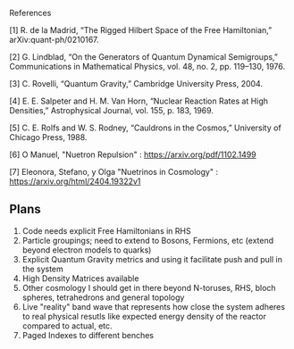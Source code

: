 References

[1] R. de la Madrid, “The Rigged Hilbert Space of the Free Hamiltonian,” arXiv:quant-ph/0210167.

[2] G. Lindblad, “On the Generators of Quantum Dynamical Semigroups,” Communications in Mathematical Physics, vol. 48, no. 2, pp. 119–130, 1976.

[3] C. Rovelli, “Quantum Gravity,” Cambridge University Press, 2004.

[4] E. E. Salpeter and H. M. Van Horn, “Nuclear Reaction Rates at High Densities,” Astrophysical Journal, vol. 155, p. 183, 1969.

[5] C. E. Rolfs and W. S. Rodney, “Cauldrons in the Cosmos,” University of Chicago Press, 1988.

[6] O Manuel, "Nuetron Repulsion" : https://arxiv.org/pdf/1102.1499

[7] Eleonora, Stefano, y Olga "Nuetrinos in Cosmology" : https://arxiv.org/html/2404.19322v1


## Plans
1. Code needs explicit Free Hamiltonians in RHS
2. Particle groupings; need to extend to Bosons, Fermions, etc (extend beyond electron models to quarks)
3. Explicit Quantum Gravity metrics and using it facilitate push and pull in the system
4. High Density Matrices available
5. Other cosmology I should get in there beyond N-toruses, RHS, bloch spheres, tetrahedrons and general topology
6. Live "reality" band wave that represents how close the system adheres to real physical resutls like expected energy density of the reactor compared to actual, etc.
7. Paged Indexes to different benches
